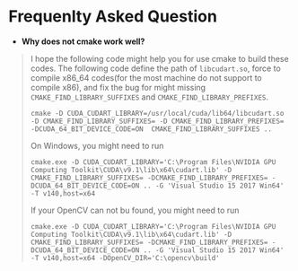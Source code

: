 # Frequenlty Asked Question

* **Why does not cmake work well?**
> I hope the following code might help you for use cmake to build these codes.
> The following code define the path of `libcudart.so`, force to compile x86_64 codes(for the most machine
> do not support to compile x86), and fix the bug for might missing 
> `CMAKE_FIND_LIBRARY_SUFFIXES` and `CMAKE_FIND_LIBRARY_PREFIXES`.
> ```
> cmake -D CUDA_CUDART_LIBRARY=/usr/local/cuda/lib64/libcudart.so -D CMAKE_FIND_LIBRARY_SUFFIXES= -D CMAKE_FIND_LIBRARY_PREFIXES= -DCUDA_64_BIT_DEVICE_CODE=ON  CMAKE_FIND_LIBRARY_SUFFIXES ..
> ```
>
> On Windows, you might need to run 
> ```
> cmake.exe -D CUDA_CUDART_LIBRARY='C:\Program Files\NVIDIA GPU Computing Toolkit\CUDA\v9.1\lib\x64\cudart.lib' -D CMAKE_FIND_LIBRARY_SUFFIXES= -DCMAKE_FIND_LIBRARY_PREFIXES= -DCUDA_64_BIT_DEVICE_CODE=ON .. -G 'Visual Studio 15 2017 Win64' -T v140,host=x64
> ```
>
> If your OpenCV can not bu found, you might need to run
> ```
> cmake.exe -D CUDA_CUDART_LIBRARY='C:\Program Files\NVIDIA GPU Computing Toolkit\CUDA\v9.1\lib\x64\cudart.lib' -D CMAKE_FIND_LIBRARY_SUFFIXES= -DCMAKE_FIND_LIBRARY_PREFIXES= -DCUDA_64_BIT_DEVICE_CODE=ON .. -G 'Visual Studio 15 2017 Win64' -T v140,host=x64 -DOpenCV_DIR='C:\opencv\build'
> ```